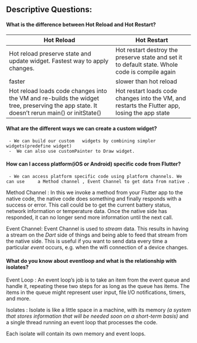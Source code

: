 ## Descriptive Questions:
#### What is the difference between Hot Reload and Hot Restart?

| Hot Reload          | Hot Restart |
| ------           | ------ |
| Hot reload preserve state and update widget. Fastest way to apply changes.  | Hot restart destroy the preserve state and set it to default state. Whole code is compile again |
| faster | slower than hot reload |
| Hot reload loads code changes into the VM and re-builds the widget tree, preserving the app state. It doesn’t rerun main() or initState() | Hot restart loads code changes into the VM, and restarts the Flutter app, losing the app state |



#### What are the different ways we can create a custom widget?
	 - We can build our custom	 widgets by combining simpler 		widgets(predefine widget)
	 -  We can also use customPainter to Draw widget.


#### How can I access platform(iOS or Android) specific code from Flutter?               
	 - We can access platform specific code using platform channels. We can use 	a Method channel , Event Channel to get data from native .

Method Channel : In this we invoke a method from your Flutter app to the native code, the native code does something and finally responds with a success or error. This call could be to get the current battery status, network information or temperature data. Once the native side has responded, it can no longer send more information until the next call.

Event Channel:  Event Channel is used to _stream_ data. This results in having a stream on the _Dart_ side of things and being able to feed that stream from the native side.
This is useful if you want to send data every time a particular _event_ occurs, e.g. when the wifi connection of a device changes.


#### What do you know about eventloop and what is the relationship with isolates?

Event Loop : An event loop’s job is to take an item from the event queue and handle it, repeating these two steps for as long as the queue has items.
The items in the queue might represent user input, file I/O notifications, timers, and more.

Isolates :  Isolate is like a little space in a machine, with its memory  _(a system that stores information that will be needed soon on a short-term basis)_  and a single thread running an event loop that processes the code.

Each isolate will contain its own memory and event loops.
